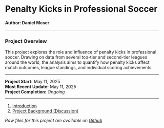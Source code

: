 # Penalty Kicks in Professional Soccer
#### Author: Daniel Moser  

***

### **Project Overview**  
This project explores the role and influence of penalty kicks in professional soccer. Drawing on data from several top-tier and second-tier leagues around the world, the analysis aims to quantify how penalty kicks affect match outcomes, league standings, and individual scoring achievements.

***

**Project Start:** May 11, 2025  
**Most Recent Update:** May 11, 2025  
**Project Completion:** *Ongoing*

***

1. [Introduction](introduction)
1. [Project Background (Discussion)](background)

*Raw files for this project are available on [Github](https://github.com/djmwa/penaltykicks)*
